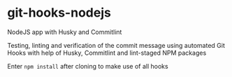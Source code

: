 # git-hooks-nodejs
NodeJS app with Husky and Commitlint

Testing, linting and verification of the commit message using automated Git Hooks with help of Husky, Commitlint and lint-staged NPM packages

Enter `npm install` after cloning to make use of all hooks
